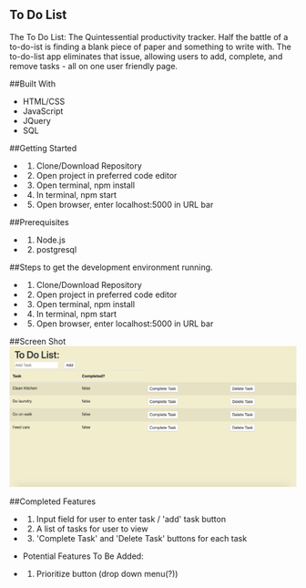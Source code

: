 ## To Do List 
The To Do List: The Quintessential productivity tracker. Half the battle of a to-do-ist is finding a blank piece of paper and something to write with. The to-do-list app eliminates that issue, allowing users to add, complete, and remove tasks - all on one user friendly page. 

##Built With
- HTML/CSS
- JavaScript 
- JQuery
- SQL 

##Getting Started
- 1) Clone/Download Repository 
- 2) Open project in preferred code editor
- 3) Open terminal, npm install 
- 4) In terminal, npm start 
- 5) Open browser, enter localhost:5000 in URL bar

##Prerequisites
- 1) Node.js
- 2) postgresql 

##Steps to get the development environment running.
- 1) Clone/Download Repository 
- 2) Open project in preferred code editor
- 3) Open terminal, npm install 
- 4) In terminal, npm start 
- 5) Open browser, enter localhost:5000 in URL bar

##Screen Shot
![screenshot](server/public/images/screenshot.png)

##Completed Features
- 1) Input field for user to enter task / 'add' task button 
- 2) A list of tasks for user to view
- 3) 'Complete Task' and 'Delete Task' buttons for each task

- Potential Features To Be Added: 
- 1) Prioritize button (drop down menu(?)) 